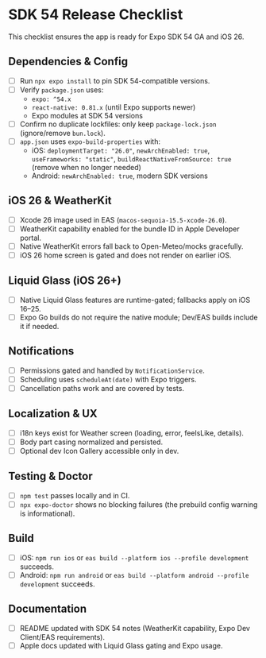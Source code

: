 # SDK 54 Release Checklist

This checklist ensures the app is ready for Expo SDK 54 GA and iOS 26.

## Dependencies & Config

- [ ] Run `npx expo install` to pin SDK 54-compatible versions.
- [ ] Verify `package.json` uses:
  - `expo: ^54.x`
  - `react-native: 0.81.x` (until Expo supports newer)
  - Expo modules at SDK 54 versions
- [ ] Confirm no duplicate lockfiles: only keep `package-lock.json` (ignore/remove `bun.lock`).
- [ ] `app.json` uses `expo-build-properties` with:
  - iOS: `deploymentTarget: "26.0"`, `newArchEnabled: true`, `useFrameworks: "static"`, `buildReactNativeFromSource: true` (remove when no longer needed)
  - Android: `newArchEnabled: true`, modern SDK versions

## iOS 26 & WeatherKit

- [ ] Xcode 26 image used in EAS (`macos-sequoia-15.5-xcode-26.0`).
- [ ] WeatherKit capability enabled for the bundle ID in Apple Developer portal.
- [ ] Native WeatherKit errors fall back to Open-Meteo/mocks gracefully.
- [ ] iOS 26 home screen is gated and does not render on earlier iOS.

## Liquid Glass (iOS 26+)

- [ ] Native Liquid Glass features are runtime-gated; fallbacks apply on iOS 16–25.
- [ ] Expo Go builds do not require the native module; Dev/EAS builds include it if needed.

## Notifications

- [ ] Permissions gated and handled by `NotificationService`.
- [ ] Scheduling uses `scheduleAt(date)` with Expo triggers.
- [ ] Cancellation paths work and are covered by tests.

## Localization & UX

- [ ] i18n keys exist for Weather screen (loading, error, feelsLike, details).
- [ ] Body part casing normalized and persisted.
- [ ] Optional dev Icon Gallery accessible only in dev.

## Testing & Doctor

- [ ] `npm test` passes locally and in CI.
- [ ] `npx expo-doctor` shows no blocking failures (the prebuild config warning is informational).

## Build

- [ ] iOS: `npm run ios` or `eas build --platform ios --profile development` succeeds.
- [ ] Android: `npm run android` or `eas build --platform android --profile development` succeeds.

## Documentation

- [ ] README updated with SDK 54 notes (WeatherKit capability, Expo Dev Client/EAS requirements).
- [ ] Apple docs updated with Liquid Glass gating and Expo usage.
